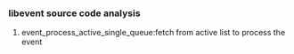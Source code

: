 
### libevent source code analysis

1. event_process_active_single_queue:fetch from active list to process the event  
